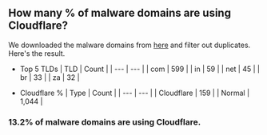 ## How many % of malware domains are using Cloudflare?


We downloaded the malware domains from [here](https://urlhaus.abuse.ch) and filter out duplicates.
Here's the result.


[//]: # (start replacement)


- Top 5 TLDs
| TLD | Count |
| --- | --- |
| com | 599 |
| in | 59 |
| net | 45 |
| br | 33 |
| za | 32 |


- Cloudflare %
| Type | Count |
| --- | --- |
| Cloudflare | 159 |
| Normal | 1,044 |


### 13.2% of malware domains are using Cloudflare.